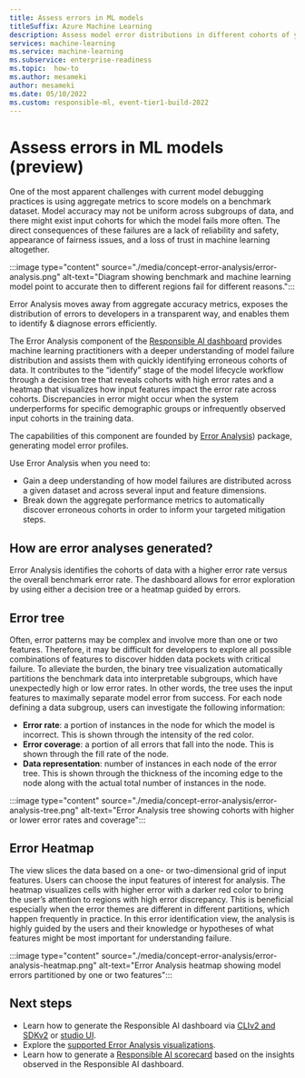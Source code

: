 ```yaml
---
title: Assess errors in ML models 
titleSuffix: Azure Machine Learning
description: Assess model error distributions in different cohorts of your dataset with the Responsible AI dashboard's integration of Error Analysis.
services: machine-learning
ms.service: machine-learning
ms.subservice: enterprise-readiness
ms.topic:  how-to
ms.author: mesameki
author: mesameki
ms.date: 05/10/2022
ms.custom: responsible-ml, event-tier1-build-2022
---
```

# Assess errors in ML models (preview)

One of the most apparent challenges with current model debugging practices is using aggregate metrics to score models on a benchmark dataset. Model accuracy may not be uniform across subgroups of data, and there might exist input cohorts for which the model fails more often. The direct consequences of these failures are a lack of reliability and safety, appearance of fairness issues, and a loss of trust in machine learning altogether.

:::image type="content" source="./media/concept-error-analysis/error-analysis.png" alt-text="Diagram showing benchmark and machine learning model point to accurate then to different regions fail for different reasons.":::

Error Analysis moves away from aggregate accuracy metrics, exposes the distribution of errors to developers in a transparent way, and enables them to identify & diagnose errors efficiently.

The Error Analysis component of the [Responsible AI dashboard](concept-responsible-ai-dashboard.md) provides machine learning practitioners with a deeper understanding of model failure distribution and assists them with quickly identifying erroneous cohorts of data. It contributes to the “identify” stage of the model lifecycle workflow through a decision tree that reveals cohorts with high error rates and a heatmap that visualizes how input features impact the error rate across cohorts. Discrepancies in error might occur when the system underperforms for specific demographic groups or infrequently observed input cohorts in the training data.

The capabilities of this component are founded by [Error Analysis](https://erroranalysis.ai/)) package, generating model error profiles.  

Use Error Analysis when you need to:

- Gain a deep understanding of how model failures are distributed across a given dataset and across several input and feature dimensions.
- Break down the aggregate performance metrics to automatically discover erroneous cohorts in order to inform your targeted mitigation steps.

## How are error analyses generated?

Error Analysis identifies the cohorts of data with a higher error rate versus the overall benchmark error rate. The dashboard allows for error exploration by using either a decision tree or a heatmap guided by errors.

## Error tree

Often, error patterns may be complex and involve more than one or two features. Therefore, it may be difficult for developers to explore all possible combinations of features to discover hidden data pockets with critical failure. To alleviate the burden, the binary tree visualization automatically partitions the benchmark data into interpretable subgroups, which have unexpectedly high or low error rates. In other words, the tree uses the input features to maximally separate model error from success. For each node defining a data subgroup, users can investigate the following information:

- **Error rate**: a portion of instances in the node for which the model is incorrect. This is shown through the intensity of the red color.
- **Error coverage**: a portion of all errors that fall into the node. This is shown through the fill rate of the node.
- **Data representation**: number of instances in each node of the error tree. This is shown through the thickness of the incoming edge to the node along with the actual total number of instances in the node.

:::image type="content" source="./media/concept-error-analysis/error-analysis-tree.png" alt-text="Error Analysis tree showing cohorts with higher or lower error rates and coverage":::

## Error Heatmap

The view slices the data based on a one- or two-dimensional grid of input features. Users can choose the input features of interest for analysis. The heatmap visualizes cells with higher error with a darker red color to bring the user’s attention to regions with high error discrepancy. This is beneficial especially when the error themes are different in different partitions, which happen frequently in practice. In this error identification view, the analysis is highly guided by the users and their knowledge or hypotheses of what features might be most important for understanding failure.

:::image type="content" source="./media/concept-error-analysis/error-analysis-heatmap.png" alt-text="Error Analysis heatmap showing model errors partitioned by one or two features":::

## Next steps

- Learn how to generate the Responsible AI dashboard via [CLIv2 and SDKv2](how-to-responsible-ai-dashboard-sdk-cli.md) or [studio UI](how-to-responsible-ai-dashboard-ui.md).
- Explore the [supported Error Analysis visualizations](https://docs.microsoft.com/en-us/azure/machine-learning/how-to-responsible-ai-dashboard#error-analysis).
- Learn how to generate a [Responsible AI scorecard](how-to-responsible-ai-scorecard.md) based on the insights observed in the Responsible AI dashboard.
